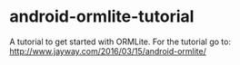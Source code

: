 # android-ormlite-tutorial
A tutorial to get started with ORMLite. For the tutorial go to: http://www.jayway.com/2016/03/15/android-ormlite/
